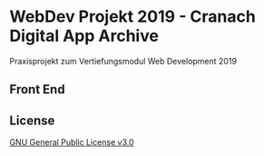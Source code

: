 # WebDev Projekt 2019 - Cranach Digital App Archive
Praxisprojekt zum Vertiefungsmodul Web Development 2019

## Front End

## License
[GNU General Public License v3.0](https://github.com/Inf166/WDSS19-Praxisarbeit/blob/master/LICENSE)